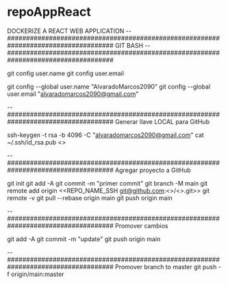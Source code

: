 # repoAppReact
DOCKERIZE A REACT WEB APPLICATION
--####################################################################################
									GIT BASH
--####################################################################################

git config user.name
git config user.email

git config --global user.name "AlvaradoMarcos2090"
git config --global user.email "alvaradomarcos2090@gmail.com"

--####################################################################################
Generar llave LOCAL para GitHub

ssh-keygen -t rsa -b 4096 -C "alvaradomarcos2090@gmail.com"
cat ~/.ssh/id_rsa.pub			<<admin>>

--####################################################################################
Agregar proyecto a GitHub

git init
git add -A
git commit -m "primer commit"
git branch -M main
git remote add origin <<REPO_NAME_SSH git@github.com:<<userName>>/<<repo>>.git>>
git remote -v
git pull --rebase origin main
git push origin main

--####################################################################################
Promover cambios

git add -A
git commit -m "update"
git push origin main

--####################################################################################
Promover branch to master
git push -f origin/main:master 

